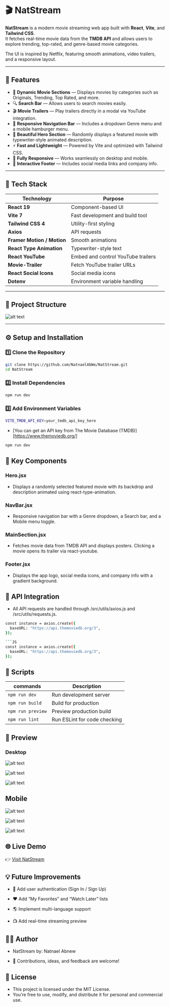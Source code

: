 # 🎬 NatStream

**NatStream** is a modern movie streaming web app built with **React**, **Vite**, and **Tailwind CSS**.  
It fetches real-time movie data from the **TMDB API** and allows users to explore trending, top-rated, and genre-based movie categories.

The UI is inspired by Netflix, featuring smooth animations, video trailers, and a responsive layout.

---

## 🚀 Features

- 🎥 **Dynamic Movie Sections** — Displays movies by categories such as Originals, Trending, Top Rated, and more.
- 🔍 **Search Bar** — Allows users to search movies easily.
- 🎬 **Movie Trailers** — Play trailers directly in a modal via YouTube integration.
- 🧭 **Responsive Navigation Bar** — Includes a dropdown Genre menu and a mobile hamburger menu.
- 🌈 **Beautiful Hero Section** — Randomly displays a featured movie with typewriter-style animated description.
- ⚡ **Fast and Lightweight** — Powered by Vite and optimized with Tailwind CSS.
- 📱 **Fully Responsive** — Works seamlessly on desktop and mobile.
- 🔗 **Interactive Footer** — Includes social media links and company info.

---

## 🧩 Tech Stack

| Technology                 | Purpose                            |
| -------------------------- | ---------------------------------- |
| **React 19**               | Component-based UI                 |
| **Vite 7**                 | Fast development and build tool    |
| **Tailwind CSS 4**         | Utility-first styling              |
| **Axios**                  | API requests                       |
| **Framer Motion / Motion** | Smooth animations                  |
| **React Type Animation**   | Typewriter-style text              |
| **React YouTube**          | Embed and control YouTube trailers |
| **Movie-Trailer**          | Fetch YouTube trailer URLs         |
| **React Social Icons**     | Social media icons                 |
| **Dotenv**                 | Environment variable handling      |

---

## 📁 Project Structure

![alt text](image.png)

---

## ⚙️ Setup and Installation

### 1️⃣ Clone the Repository

```bash
git clone https://github.com/NatnaelAbWe/NatStream.git
cd NatStream
```

### 2️⃣ Install Dependencies

```bash
npm run dev
```

### 3️⃣ Add Environment Variables

```bash
VITE_TMDB_API_KEY=your_tmdb_api_key_here
```

- [You can get an API key from The Movie Database (TMDB)] [https://www.themoviedb.org/]

```bash
npm run dev
```

## 🧠 Key Components

### Hero.jsx

- Displays a randomly selected featured movie with its backdrop and description animated using react-type-animation.

### NavBar.jsx

- Responsive navigation bar with a Genre dropdown, a Search bar, and a Mobile menu toggle.

### MainSection.jsx

- Fetches movie data from TMDB API and displays posters. Clicking a movie opens its trailer via react-youtube.

### Footer.jsx

- Displays the app logo, social media icons, and company info with a gradient background.

## 🧪 API Integration

- All API requests are handled through /src/utils/axios.js and /src/utils/requests.js.

````bash
const instance = axios.create({
  baseURL: "https://api.themoviedb.org/3",
});

```JS
const instance = axios.create({
  baseURL: "https://api.themoviedb.org/3",
});
````

## 🧰 Scripts

| commands          | Description                  |
| ----------------- | ---------------------------- |
| `npm run dev`     | Run development server       |
| `npm run build`   | Build for production         |
| `npm run preview` | Preview production build     |
| `npm run lint`    | Run ESLint for code checking |

## 📸 Preview

### Desktop

![alt text](image-1.png)

![alt text](image-2.png)

![alt text](image-3.png)

## Mobile

![alt text](image-4.png)

![alt text](image-5.png)

![alt text](image-6.png)

## 🌐 Live Demo

👉 [Visit NatStream](https://natnaelabwe.github.io/NatStream)

## 💡 Future Improvements

- 🔐 Add user authentication (Sign In / Sign Up)

- ❤️ Add “My Favorites” and “Watch Later” lists

- 🌎 Implement multi-language support

- 📺 Add real-time streaming preview

## 🧑‍💻 Author

- NatStream by: Natnael Abnew

- 💬 Contributions, ideas, and feedback are welcome!

## 🪪 License

- This project is licensed under the MIT License.
- You’re free to use, modify, and distribute it for personal and commercial use.
